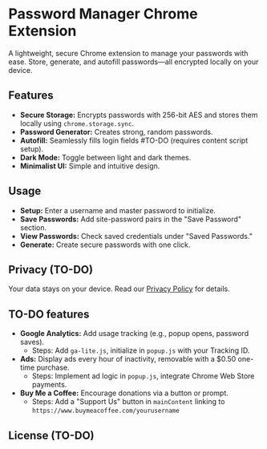 # Password Manager Chrome Extension

A lightweight, secure Chrome extension to manage your passwords with ease. Store, generate, and autofill passwords—all encrypted locally on your device.

## Features
- **Secure Storage:** Encrypts passwords with 256-bit AES and stores them locally using `chrome.storage.sync`.
- **Password Generator:** Creates strong, random passwords.
- **Autofill:** Seamlessly fills login fields #TO-DO (requires content script setup).
- **Dark Mode:** Toggle between light and dark themes.
- **Minimalist UI:** Simple and intuitive design.

## Usage
- **Setup:** Enter a username and master password to initialize.
- **Save Passwords:** Add site-password pairs in the "Save Password" section.
- **View Passwords:** Check saved credentials under "Saved Passwords."
- **Generate:** Create secure passwords with one click.

## Privacy (TO-DO)
Your data stays on your device. Read our [Privacy Policy](https://yourusername.github.io/password-manager-privacy/policy.md) for details.

## TO-DO features
- **Google Analytics:** Add usage tracking (e.g., popup opens, password saves).
  - Steps: Add `ga-lite.js`, initialize in `popup.js` with your Tracking ID.
- **Ads:** Display ads every hour of inactivity, removable with a $0.50 one-time purchase.
  - Steps: Implement ad logic in `popup.js`, integrate Chrome Web Store payments.
- **Buy Me a Coffee:** Encourage donations via a button or prompt.
  - Steps: Add a "Support Us" button in `mainContent` linking to `https://www.buymeacoffee.com/yourusername`

## License (TO-DO)
